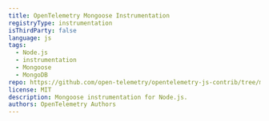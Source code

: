 ```yaml
---
title: OpenTelemetry Mongoose Instrumentation
registryType: instrumentation
isThirdParty: false
language: js
tags:
  - Node.js
  - instrumentation
  - Mongoose
  - MongoDB
repo: https://github.com/open-telemetry/opentelemetry-js-contrib/tree/main/plugins/node/instrumentation-mongoose
license: MIT
description: Mongoose instrumentation for Node.js.
authors: OpenTelemetry Authors
---
```

